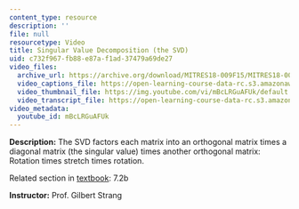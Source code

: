 ```yaml
---
content_type: resource
description: ''
file: null
resourcetype: Video
title: Singular Value Decomposition (the SVD)
uid: c732f967-fb88-e87a-f1ad-37479a69de27
video_files:
  archive_url: https://archive.org/download/MITRES18-009F15/MITRES18-009F15_7_2b_SVD_300k.mp4
  video_captions_file: https://open-learning-course-data-rc.s3.amazonaws.com/res-18-009-learn-differential-equations-up-close-with-gilbert-strang-and-cleve-moler-fall-2015/771f7d8623a057129f17c7e1cfb2cd6a_mBcLRGuAFUk.vtt
  video_thumbnail_file: https://img.youtube.com/vi/mBcLRGuAFUk/default.jpg
  video_transcript_file: https://open-learning-course-data-rc.s3.amazonaws.com/res-18-009-learn-differential-equations-up-close-with-gilbert-strang-and-cleve-moler-fall-2015/0474259a3b114b4c091fbabb8a6be550_mBcLRGuAFUk.pdf
video_metadata:
  youtube_id: mBcLRGuAFUk
---
```


**Description:** The SVD factors each matrix into an orthogonal matrix times a diagonal matrix (the singular value) times another orthogonal matrix: Rotation times stretch times rotation.

Related section in [textbook](http://www-math.mit.edu/~gs/dela/): 7.2b

**Instructor:** Prof. Gilbert Strang